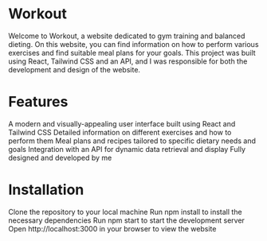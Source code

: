 # Workout
Welcome to Workout, a website dedicated to gym training and balanced dieting. On this website, you can find information on how to perform various exercises and find suitable meal plans for your goals. This project was built using React, Tailwind CSS and an API, and I was responsible for both the development and design of the website.

# Features
A modern and visually-appealing user interface built using React and Tailwind CSS
Detailed information on different exercises and how to perform them
Meal plans and recipes tailored to specific dietary needs and goals
Integration with an API for dynamic data retrieval and display
Fully designed and developed by me
# Installation
Clone the repository to your local machine
Run npm install to install the necessary dependencies
Run npm start to start the development server
Open http://localhost:3000 in your browser to view the website
